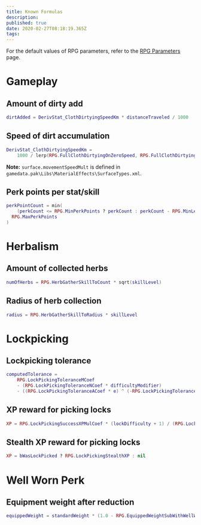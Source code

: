 ```yaml
---
title: Known Formulas
description: 
published: true
date: 2020-02-27T08:18:19.365Z
tags: 
---
```


For the default values of RPG parameters, refer to the [RPG Parameters](https://wiki.fireundubh.com/kingdomcome/rpg-parameters) page.

# Gameplay

## Amount of dirty add

```lua
dirtAdded = DerivStat_ClothDirtyingSpeedKm * distanceTraveled / 1000
```

## Speed of dirt accumulation

```lua
DerivStat_ClothDirtyingSpeedKm =
	1000 / lerp(RPG.FullClothDirtyingOnZeroSpeed, RPG.FullClothDirtyingOnFullSpeed, surface.movementSpeedMult)
```

**Note:** `surface.movementSpeedMult` is defined in `gamedata.pak\Libs\MaterialEffects\SurfaceTypes.xml`.

## Perk points per stat/skill

```lua
perkPointCount = min(
	(perkCount <= RPG.MinPerkPoints ? perkCount : perkCount - RPG.MinLeftoverPerks),
  RPG.MaxPerkPoints
)
```

# Herbalism

## Amount of collected herbs

```lua
numOfHerbs = RPG.HerbGatherSkillToCount * sqrt(skillLevel)
```

## Radius of herb collection

```lua
radius = RPG.HerbGatherSkillToRadius * skillLevel
```

# Lockpicking

## Lockpicking tolerance

```lua
computedTolerance = 
	RPG.LockPickingToleranceMCoef
	- (RPG.LockPickingToleranceNCoef * difficultyModifier) 
	- ((RPG.LockPickingToleranceACoef * e) ^ (-RPG.LockPickingToleranceKCoef * skill))
```

## XP reward for picking locks

```lua
XP = RPG.LockPickingSuccessXPMulCoef * (lockDifficulty + 1) / (RPG.LockPickingSuccessXPDivCoef * skillLevel + 1)
```

## Stealth XP reward for picking locks

```lua
XP = bWasLockPicked ? RPG.LockPickingStealthXP : nil
```

# Well Worn Perk

## Equipment weight after reduction

```lua
equippedWeight = standardWeight * (1.0 - RPG.EquippedWeightSubWithWellWornPerk)
```